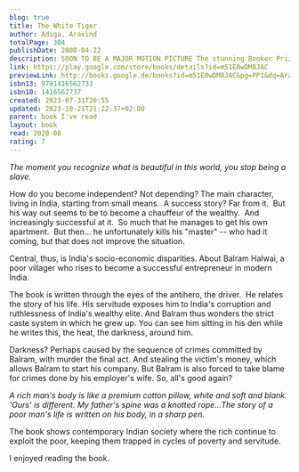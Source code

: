 ```yaml
---  
blog: true  
title: The White Tiger  
author: Adiga, Aravind  
totalPage: 304  
publishDate: 2008-04-22  
description: SOON TO BE A MAJOR MOTION PICTURE The stunning Booker Prize–winning novel from the author of Amnesty and Selection Day that critics have likened to Richard Wright’s Native Son, The White Tiger follows a darkly comic Bangalore driver through the poverty and corruption of modern India’s caste society. “This is the authentic voice of the Third World, like you've never heard it before” (John Burdett, Bangkok 8). The white tiger of this novel is Balram Halwai, a poor Indian villager whose great ambition leads him to the zenith of Indian business culture, the world of the Bangalore entrepreneur. On the occasion of the president of China’s impending trip to Bangalore, Balram writes a letter to him describing his transformation and his experience as driver and servant to a wealthy Indian family, which he thinks exemplifies the contradictions and complications of Indian society. Recalling The Death of Vishnu and Bangkok 8 in ambition, scope, The White Tiger is narrative genius with a mischief and personality all its own. Amoral, irreverent, deeply endearing, and utterly contemporary, this novel is an international publishing sensation—and a startling, provocative debut.  
link: https://play.google.com/store/books/details?id=m51E0wDM8JAC  
previewLink: http://books.google.de/books?id=m51E0wDM8JAC&pg=PP1&dq=Aravind+Adiga,+The+White+Tiger&hl=&as_pt=BOOKS&cd=10&source=gbs_api  
isbn13: 9781416562733  
isbn10: 1416562737  
created: 2023-07-31T20:55  
updated: 2023-10-21T21:22:37+02:00  
parent: book I've read  
layout: book  
read: 2020-08  
rating: 7  
---  
```

  
*The moment you recognize what is beautiful in this world, you stop being a slave.*  
  
How do you become independent?  Not depending?  The main character, living in India, starting from small means.  A success story? Far from it.  But his way out seems to be to become a chauffeur of the wealthy.  And increasingly successful at it.  So much that he manages to get his own apartment.  But then... he unfortunately kills his "master" -- who had it coming, but that does not improve the situation.  
  
Central, thus, is India's socio-economic disparities.  About Balram Halwai, a poor villager who rises to become a successful entrepreneur in modern India.  
  
The book is written through the eyes of the antihero, the driver.  He relates the story of his life. His servitude exposes him to India's corruption and ruthlessness of India's wealthy elite. And Balram thus wonders the strict caste system in which he grew up.  You can see him sitting in his den while he writes this, the heat, the darkness, around him.   
  
Darkness?  Perhaps caused by the sequence of crimes committed by Balram, with murder the final act. And stealing the victim's money, which allows Balram to start his company. But Balram is also forced to take blame for crimes done by his employer's wife.  So, all's good again?  
  
*A rich man's body is like a premium cotton pillow, white and soft and blank. 'Ours' is different. My father's spine was a knotted rope...The story of a poor man's life is written on his body, in a sharp pen.*  
  
The book shows contemporary Indian society where the rich continue to exploit the poor, keeping them trapped in cycles of poverty and servitude.   
  
I enjoyed reading the book.